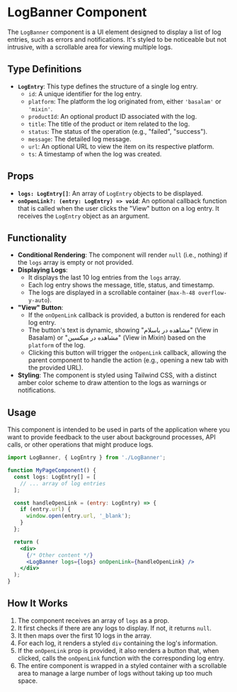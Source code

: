 # LogBanner Component

The `LogBanner` component is a UI element designed to display a list of log entries, such as errors and notifications. It's styled to be noticeable but not intrusive, with a scrollable area for viewing multiple logs.

## Type Definitions

- **`LogEntry`**: This type defines the structure of a single log entry.
  - `id`: A unique identifier for the log entry.
  - `platform`: The platform the log originated from, either `'basalam'` or `'mixin'`.
  - `productId`: An optional product ID associated with the log.
  - `title`: The title of the product or item related to the log.
  - `status`: The status of the operation (e.g., "failed", "success").
  - `message`: The detailed log message.
  - `url`: An optional URL to view the item on its respective platform.
  - `ts`: A timestamp of when the log was created.

## Props

- **`logs: LogEntry[]`**: An array of `LogEntry` objects to be displayed.
- **`onOpenLink?: (entry: LogEntry) => void`**: An optional callback function that is called when the user clicks the "View" button on a log entry. It receives the `LogEntry` object as an argument.

## Functionality

- **Conditional Rendering**: The component will render `null` (i.e., nothing) if the `logs` array is empty or not provided.
- **Displaying Logs**:
  - It displays the last 10 log entries from the `logs` array.
  - Each log entry shows the message, title, status, and timestamp.
  - The logs are displayed in a scrollable container (`max-h-48 overflow-y-auto`).
- **"View" Button**:
  - If the `onOpenLink` callback is provided, a button is rendered for each log entry.
  - The button's text is dynamic, showing "مشاهده در باسلام" (View in Basalam) or "مشاهده در میکسین" (View in Mixin) based on the `platform` of the log.
  - Clicking this button will trigger the `onOpenLink` callback, allowing the parent component to handle the action (e.g., opening a new tab with the provided URL).
- **Styling**: The component is styled using Tailwind CSS, with a distinct amber color scheme to draw attention to the logs as warnings or notifications.

## Usage

This component is intended to be used in parts of the application where you want to provide feedback to the user about background processes, API calls, or other operations that might produce logs.

```jsx
import LogBanner, { LogEntry } from './LogBanner';

function MyPageComponent() {
  const logs: LogEntry[] = [
    // ... array of log entries
  ];

  const handleOpenLink = (entry: LogEntry) => {
    if (entry.url) {
      window.open(entry.url, '_blank');
    }
  };

  return (
    <div>
      {/* Other content */}
      <LogBanner logs={logs} onOpenLink={handleOpenLink} />
    </div>
  );
}
```

## How It Works

1. The component receives an array of `logs` as a prop.
2. It first checks if there are any logs to display. If not, it returns `null`.
3. It then maps over the first 10 logs in the array.
4. For each log, it renders a styled `div` containing the log's information.
5. If the `onOpenLink` prop is provided, it also renders a button that, when clicked, calls the `onOpenLink` function with the corresponding log entry.
6. The entire component is wrapped in a styled container with a scrollable area to manage a large number of logs without taking up too much space.
